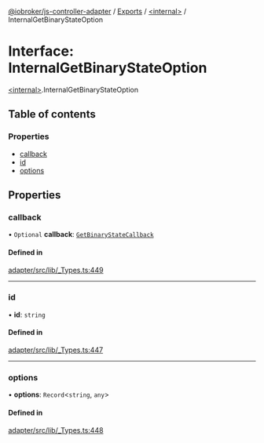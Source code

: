 [@iobroker/js-controller-adapter](../README.md) / [Exports](../modules.md) / [\<internal\>](../modules/internal_.md) / InternalGetBinaryStateOption

# Interface: InternalGetBinaryStateOption

[\<internal\>](../modules/internal_.md).InternalGetBinaryStateOption

## Table of contents

### Properties

- [callback](internal_.InternalGetBinaryStateOption.md#callback)
- [id](internal_.InternalGetBinaryStateOption.md#id)
- [options](internal_.InternalGetBinaryStateOption.md#options)

## Properties

### callback

• `Optional` **callback**: [`GetBinaryStateCallback`](../modules/internal_.md#getbinarystatecallback)

#### Defined in

[adapter/src/lib/_Types.ts:449](https://github.com/ioBroker/ioBroker.js-controller/blob/49d93c99/packages/adapter/src/lib/_Types.ts#L449)

___

### id

• **id**: `string`

#### Defined in

[adapter/src/lib/_Types.ts:447](https://github.com/ioBroker/ioBroker.js-controller/blob/49d93c99/packages/adapter/src/lib/_Types.ts#L447)

___

### options

• **options**: `Record`\<`string`, `any`\>

#### Defined in

[adapter/src/lib/_Types.ts:448](https://github.com/ioBroker/ioBroker.js-controller/blob/49d93c99/packages/adapter/src/lib/_Types.ts#L448)
